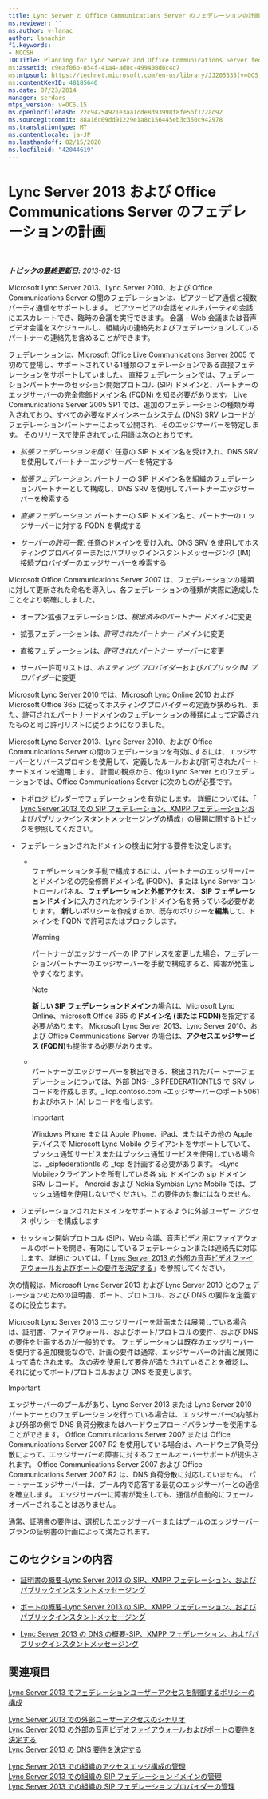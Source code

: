 ```yaml
---
title: Lync Server と Office Communications Server のフェデレーションの計画
ms.reviewer: ''
ms.author: v-lanac
author: lanachin
f1.keywords:
- NOCSH
TOCTitle: Planning for Lync Server and Office Communications Server federation
ms:assetid: c9eaf06b-054f-41a4-ad0c-499400d6c4c7
ms:mtpsurl: https://technet.microsoft.com/en-us/library/JJ205335(v=OCS.15)
ms:contentKeyID: 48185640
ms.date: 07/23/2014
manager: serdars
mtps_version: v=OCS.15
ms.openlocfilehash: 22c94254921e3aa1cde8d93998f8fe5bf122ac92
ms.sourcegitcommit: 88a16c09dd91229e1a8c156445eb3c360c942978
ms.translationtype: MT
ms.contentlocale: ja-JP
ms.lasthandoff: 02/15/2020
ms.locfileid: "42044619"
---
```

<div data-xmlns="http://www.w3.org/1999/xhtml">

<div class="topic" data-xmlns="http://www.w3.org/1999/xhtml" data-msxsl="urn:schemas-microsoft-com:xslt" data-cs="http://msdn.microsoft.com/">

<div data-asp="http://msdn2.microsoft.com/asp">

# <a name="planning-for-lync-server-2013-and-office-communications-server-federation"></a>Lync Server 2013 および Office Communications Server のフェデレーションの計画

</div>

<div id="mainSection">

<div id="mainBody">

<span> </span>

_**トピックの最終更新日:** 2013-02-13_

Microsoft Lync Server 2013、Lync Server 2010、および Office Communications Server の間のフェデレーションは、ピアツーピア通信と複数パーティ通信をサポートします。 ピアツーピアの会話をマルチパーティの会話にエスカレートでき、臨時の会議を実行できます。 会議 – Web 会議または音声ビデオ会議をスケジュールし、組織内の連絡先およびフェデレーションしているパートナーの連絡先を含めることができます。

フェデレーションは、Microsoft Office Live Communications Server 2005 で初めて登場し、サポートされている1種類のフェデレーションである直接フェデレーションをサポートしていました。 直接フェデレーションでは、フェデレーションパートナーのセッション開始プロトコル (SIP) ドメインと、パートナーのエッジサーバーの完全修飾ドメイン名 (FQDN) を知る必要があります。 Live Communications Server 2005 SP1 では、追加のフェデレーションの種類が導入されており、すべての必要なドメインネームシステム (DNS) SRV レコードがフェデレーションパートナーによって公開され、そのエッジサーバーを特定します。 そのリリースで使用されていた用語は次のとおりです。

  - *拡張フェデレーションを開く*: 任意の SIP ドメイン名を受け入れ、DNS SRV を使用してパートナーエッジサーバーを特定する

  - *拡張フェデレーション*: パートナーの SIP ドメイン名を組織のフェデレーションパートナーとして構成し、DNS SRV を使用してパートナーエッジサーバーを検索する

  - *直接フェデレーション*: パートナーの SIP ドメイン名と、パートナーのエッジサーバーに対する FQDN を構成する

  - *サーバーの許可一覧*: 任意のドメインを受け入れ、DNS SRV を使用してホスティングプロバイダーまたはパブリックインスタントメッセージング (IM) 接続プロバイダーのエッジサーバーを検索する

Microsoft Office Communications Server 2007 は、フェデレーションの種類に対して更新された命名を導入し、各フェデレーションの種類が実際に達成したことをより明確にしました。

  - オープン拡張フェデレーションは、*検出済みのパートナー ドメイン*に変更

  - 拡張フェデレーションは、*許可されたパートナー ドメイン*に変更

  - 直接フェデレーションは、*許可されたパートナー サーバー*に変更

  - サーバー許可リストは、*ホスティング プロバイダー*および*パブリック IM プロバイダー*に変更

Microsoft Lync Server 2010 では、Microsoft Lync Online 2010 および Microsoft Office 365 に従ってホスティングプロバイダーの定義が狭められ、また、許可されたパートナードメインのフェデレーションの種類によって定義されたものと同じ許可リストに従うようになりました。

Microsoft Lync Server 2013、Lync Server 2010、および Office Communications Server の間のフェデレーションを有効にするには、エッジサーバーとリバースプロキシを使用して、定義したルールおよび許可されたパートナードメインを適用します。 計画の観点から、他の Lync Server とのフェデレーションでは、Office Communications Server に次のものが必要です。

  - トポロジ ビルダーでフェデレーションを有効にします。 詳細については、「 [Lync Server 2013 での SIP フェデレーション、XMPP フェデレーションおよびパブリックインスタントメッセージングの構成](lync-server-2013-configuring-sip-federation-xmpp-federation-and-public-instant-messaging.md)」の展開に関するトピックを参照してください。

  - フェデレーションされたドメインの検出に対する要件を決定します。
    
      - <span></span>  
        フェデレーションを手動で構成するには、パートナーのエッジサーバーとドメイン名の完全修飾ドメイン名 (FQDN)、または Lync Server コントロールパネル、**フェデレーションと外部アクセス**、 **SIP フェデレーションドメイン**に入力されたオンラインドメイン名を持っている必要があります。 **新しい**ポリシーを作成するか、既存のポリシーを**編集**して、ドメインを FQDN で許可またはブロックします。
        
        <div>
        

        > [!WARNING]
        > パートナーがエッジサーバーの IP アドレスを変更した場合、フェデレーションパートナーのエッジサーバーを手動で構成すると、障害が発生しやすくなります。

        
        </div>
        
        <div>
        

        > [!NOTE]
        > <STRONG>新しい SIP フェデレーションドメイン</STRONG>の場合は、Microsoft Lync Online、microsoft Office 365 の<STRONG>ドメイン名 (または FQDN)</STRONG>を指定する必要があります。 Microsoft Lync Server 2013、Lync Server 2010、および Office Communications Server の場合は、<STRONG>アクセスエッジサービス (FQDN)</STRONG>も提供する必要があります。

        
        </div>
    
      - <span></span>  
        パートナーがエッジサーバーを検出できる、検出されたパートナーフェデレーションについては、外部 DNS- \_SIPFEDERATIONTLS で SRV レコードを作成します。\_Tcp.contoso.com –エッジサーバーのポート5061およびホスト (A) レコードを指します。
        
        <div>
        

        > [!IMPORTANT]
        > Windows Phone または Apple iPhone、iPad、またはその他の Apple デバイスで Microsoft Lync Mobile クライアントをサポートしていて、プッシュ通知サービスまたはプッシュ通知サービスを使用している場合は、_sipfederationtls の _tcp を計画する必要があります。 &lt;Lync Mobile&gt;クライアントを所有している各 sip ドメインの sip ドメイン SRV レコード。 Android および Nokia Symbian Lync Mobile では、プッシュ通知を使用しないでください。この要件の対象にはなりません。

        
        </div>

  - フェデレーションされたドメインをサポートするように外部ユーザー アクセス ポリシーを構成します

  - セッション開始プロトコル (SIP)、Web 会議、音声ビデオ用にファイアウォールのポートを開き、有効にしているフェデレーションまたは連絡先に対応します。 詳細については、「 [Lync Server 2013 の外部の音声ビデオファイアウォールおよびポートの要件を決定する](lync-server-2013-determine-external-a-v-firewall-and-port-requirements.md)」を参照してください。

次の情報は、Microsoft Lync Server 2013 および Lync Server 2010 とのフェデレーションのための証明書、ポート、プロトコル、および DNS の要件を定義するのに役立ちます。

Microsoft Lync Server 2013 エッジサーバーを計画または展開している場合は、証明書、ファイアウォール、およびポート/プロトコルの要件、および DNS の要件を計画するのが一般的です。 フェデレーションは既存のエッジサーバーを使用する追加機能なので、計画の要件は通常、エッジサーバーの計画と展開によって満たされます。 次の表を使用して要件が満たされていることを確認し、それに従ってポート/プロトコルおよび DNS を変更します。

<div>


> [!IMPORTANT]
> エッジサーバーのプールがあり、Lync Server 2013 または Lync Server 2010 パートナーとのフェデレーションを行っている場合は、エッジサーバーの内部および外部の側で DNS 負荷分散またはハードウェアロードバランサーを使用することができます。 Office Communications Server 2007 または Office Communications Server 2007 R2 を使用している場合は、ハードウェア負荷分散によって、エッジサーバーの障害に対するフェールオーバーサポートが提供されます。 Office Communications Server 2007 および Office Communications Server 2007 R2 は、DNS 負荷分散に対応していません。 パートナーエッジサーバーは、プール内で応答する最初のエッジサーバーとの通信を確立します。 エッジサーバーに障害が発生しても、通信が自動的にフェールオーバーされることはありません。



</div>

通常、証明書の要件は、選択したエッジサーバーまたはプールのエッジサーバープランの証明書の計画によって満たされます。

<div>

## <a name="in-this-section"></a>このセクションの内容

  - [証明書の概要-Lync Server 2013 の SIP、XMPP フェデレーション、およびパブリックインスタントメッセージング](lync-server-2013-certificate-summary-sip-xmpp-federation-and-public-instant-messaging.md)

  - [ポートの概要-Lync Server 2013 の SIP、XMPP フェデレーション、およびパブリックインスタントメッセージング](lync-server-2013-port-summary-sip-xmpp-federation-and-public-instant-messaging.md)

  - [Lync Server 2013 の DNS の概要-SIP、XMPP フェデレーション、およびパブリックインスタントメッセージング](lync-server-2013-dns-summary-sip-xmpp-federation-and-public-instant-messaging.md)

</div>

<div>

## <a name="see-also"></a>関連項目


[Lync Server 2013 でフェデレーションユーザーアクセスを制御するポリシーの構成](lync-server-2013-configure-policies-to-control-federated-user-access.md)  


[Lync Server 2013 での外部ユーザーアクセスのシナリオ](lync-server-2013-scenarios-for-external-user-access.md)  
[Lync Server 2013 の外部の音声ビデオファイアウォールおよびポートの要件を決定する](lync-server-2013-determine-external-a-v-firewall-and-port-requirements.md)  
[Lync Server 2013 の DNS 要件を決定する](lync-server-2013-determine-dns-requirements.md)  


[Lync Server 2013 での組織のアクセスエッジ構成の管理](lync-server-2013-manage-access-edge-configuration-for-your-organization.md)  
[Lync Server 2013 での組織の SIP フェデレーションドメインの管理](lync-server-2013-manage-sip-federated-domains-for-your-organization.md)  
[Lync Server 2013 での組織の SIP フェデレーションプロバイダーの管理](lync-server-2013-manage-sip-federated-providers-for-your-organization.md)  
  

</div>

</div>

<span> </span>

</div>

</div>

</div>

